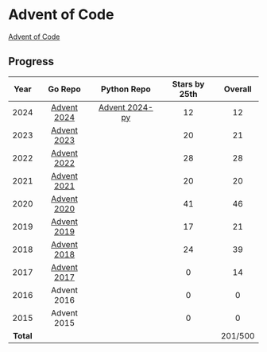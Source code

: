 # Advent of Code

[Advent of Code](https://adventofcode.com/)

## Progress
| Year  | Go Repo | Python Repo | Stars by 25th | Overall |
| :---: | :---: | :---: | :-----------: | :-----: |
| 2024 | [Advent 2024](advent2024) | [Advent 2024-py](python/advent2024) | 12 | 12 |
| 2023 | [Advent 2023](advent2023) |  | 20 | 21 |
| 2022 | [Advent 2022](advent2022) |  | 28 | 28 |
| 2021 | [Advent 2021](advent2021) |  | 20 | 20 |
| 2020 | [Advent 2020](advent2020) |  | 41 | 46 |
| 2019 | [Advent 2019](advent2019) |  | 17 | 21 |
| 2018 | [Advent 2018](advent2018) |  | 24 | 39 |
| 2017 | [Advent 2017](advent2017) |  | 0  | 14 |
| 2016 | Advent 2016 |  | 0  | 0  |
| 2015 | Advent 2015 |  | 0  | 0  |
| **Total** |  | | | 201/500 |
